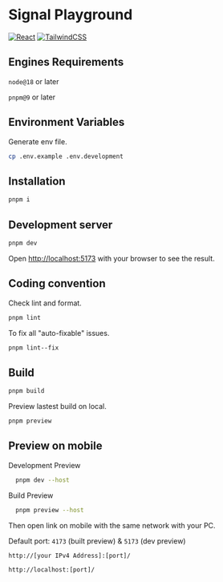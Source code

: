 # Signal Playground
 
[![React](https://img.shields.io/badge/React-000?style=for-the-badge&logo=react&logoColor=fff)](https://react.dev/)
[![TailwindCSS](https://img.shields.io/badge/TailwindCSS-fff?style=for-the-badge&logo=tailwindcss)](https://tailwindcss.com/)

## Engines Requirements

`node@18` or later

`pnpm@9` or later

## Environment Variables

Generate env file.

```bash
cp .env.example .env.development
```

## Installation

```bash
pnpm i
```

## Development server

```bash
pnpm dev
```

Open [http://localhost:5173](http://localhost:5173) with your browser to see the result.

## Coding convention

Check lint and format.

```bash
pnpm lint
```

To fix all "auto-fixable" issues.

```bash
pnpm lint--fix
```

## Build

```bash
pnpm build
```

Preview lastest build on local.

```bash
pnpm preview
```

## Preview on mobile

Development Preview

```bash
  pnpm dev --host
```

Build Preview

```bash
  pnpm preview --host
```

Then open link on mobile with the same network with your PC.

Default port: `4173` (built preview) & `5173` (dev preview)

`http://[your IPv4 Address]:[port]/`

`http://localhost:[port]/`
